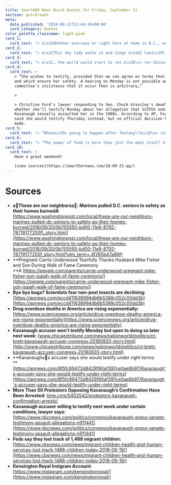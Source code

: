 ```yaml
---
title: SmartHER News Quick Quotes for Friday, September 21
section: quickreads
meta:
  date_published: '2018-09-21T11:44:19+00:00'
  card_category: Quotes
color_palette_classname: light-pink
card_1:
  card_text: "> a\x1CWhether overseas or right here at home in D.C., we didna\x19t think a\x14 we just knew we needed to act. Thata\x19s the Marine in all of us.a\x1D\n> \n> Marine Capt. Trey Gregory, who rushed into a senior public housing complex in DC alongside fellow Marines and firefighters to rescue residents. 10 people had minor injuries but everyone survived. The DC Fire Chief said that might not have been the case without the Marines."
card_2:
  card_text: "> a\x1CThis shy lady walks in and sings a\x18I Cana\x19t Make You Love Mea\x19 and the show turned into full color.”\n> \n> Simon Cowell, speaking about Carrie Underwood's audition at American Idol 14 years ago as he honored the Country Music Star receiving her star on the Hollywood Walk of Fame."
card_3:
  card_text: "> a\x1C… the world would start to rot.a\x1D\n> \n> University of Delaware entomologist Doug Tallamy on why we need non-pest insects, like ladybugs, bees, fireflies, moths, and butterflies. While challenging to research and quantify, scientists say they see signs these type of insects are on the decline, but they don't know why; mosquitoes and tic populations appear just fine."
card_4:
  card_text: >-
    > “She wishes to testify, provided that we can agree on terms that are fair
    and which ensure her safety. A hearing on Monday is not possible and the
    committee’s insistence that it occur then is arbitrary…”

    > 

    > Christine Ford's lawyer responding to Sen. Chuck Grassley's deadline on
    whether she'll testify Monday about her allegation that SCOTUS nominee Brett
    Kavanaugh sexually assaulted her in the 1980s. According to AP, Ford's atty
    said she would testify Thursday instead, but no official decision has been
    made.
card_5:
  card_text: "> “Whata\x19s going to happen after fentanyl?a\x1D\n> \n> Dr. Hawre Jalal of the University of Pittsburgh, on a recent study he co-authored that examined drug overdose statistics over a 38-year period. According to the study, while America is hyper-focused on the opioid epidemic, our drug overdose problem is far more wide-ranging and complex than any one drug. Nearly 600,000 Americans died from a drug overdose from 1979 - 2016."
card_6:
  card_text: "> “The power of food is more than just the meal itself a\x14 it is the story behind it. And when you get to know the story of the recipe, you get to know the person behind it.”\n> \n> HRH Meghan Markle, The Duchess of Sussex, at the launch lunch of a\x18Together: Our Community Cookbooka\x19 celebrating the Hubb community kitchen, which was created by a diverse group of London women displaced after a horrific high rise apartment fire in 2017."
card_10:
  card_text: |-
    Have a great weekend!

    [view sources](https://smarthernews.com/18-09-21-qq/)
---
```

Sources
=======

*   **aThese are our neighborsa: Marines pulled D.C. seniors to safety as their homes burnedA**  
    [https://www.washingtonpost.com/local/these-are-our-neighbors-marines-pulled-dc-seniors-to-safety-as-their-homes-burned/2018/09/20/0b705550-bd00-11e8-8792-78719177250f\_story.html](https://www.washingtonpost.com/local/these-are-our-neighbors-marines-pulled-dc-seniors-to-safety-as-their-homes-burned/2018/09/20/0b705550-bd00-11e8-8792-78719177250f_story.html?utm_term=.df265b47a86f)
*   **Pregnant Carrie Underwood Tearfully Thanks Husband Mike Fisher and Son During Walk of Fame Ceremony  
    **A [https://people.com/parents/carrie-underwood-pregnant-mike-fisher-son-isaiah-walk-of-fame-ceremony/](https://people.com/parents/carrie-underwood-pregnant-mike-fisher-son-isaiah-walk-of-fame-ceremony/)
*   **Bye bye bugs? Scientists fear non-pest insects are declining:** [https://apnews.com/eccd411638994db6b5388c052c00dd3b](https://apnews.com/eccd411638994db6b5388c052c00dd3b)
*   **Drug overdose deaths in America are rising exponentially:** [https://www.sciencenews.org/article/drug-overdose-deaths-america-are-rising-exponentially](https://www.sciencenews.org/article/drug-overdose-deaths-america-are-rising-exponentially)
*   **Kavanaugh accuser won’t testify Monday but open to doing so later next week:** [www.chicagotribune.com/news/nationworld/politics/ct-brett-kavanaugh-accuser-congress-20180920-story.html](http://www.chicagotribune.com/news/nationworld/politics/ct-brett-kavanaugh-accuser-congress-20180920-story.html)
*   **Kavanaughas accuser says she would testify under right terms:  
    **[https://apnews.com/8f5fc89473d8429f90af397ce0ae6b97/Kavanaugh’s-accuser-says-she-would-testify-under-right-terms](https://apnews.com/8f5fc89473d8429f90af397ce0ae6b97/Kavanaugh's-accuser-says-she-would-testify-under-right-terms)
*   **More Than 50 Protestors Opposing Kavanaugh’s Confirmation Have Been Arrested:** [time.com/5402542/protestors-kavanaugh-confirmation-arrests/](http://time.com/5402542/protestors-kavanaugh-confirmation-arrests/)
*   **Kavanaugh accuser willing to testify next week under certain conditions, lawyer says:**  
    [https://www.nbcnews.com/politics/congress/kavanaugh-preps-senate-testimony-assault-allegations-n911441](https://www.nbcnews.com/politics/congress/kavanaugh-preps-senate-testimony-assault-allegations-n911441)
*   **Feds say they lost track of 1,488 migrant children:** [https://www.cbsnews.com/news/migrant-children-health-and-human-services-lost-track-1488-children-today-2018-09-19/](https://www.cbsnews.com/news/migrant-children-health-and-human-services-lost-track-1488-children-today-2018-09-19/)
*   **Kensington Royal Instgram Account:**  
    [https://www.instagram.com/kensingtonroyal/](https://www.instagram.com/kensingtonroyal/)
